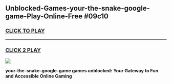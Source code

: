 
## Unblocked-Games-your-the-snake-google-game-Play-Online-Free #09c10
<h3>
<a href="https://us.freeplayer.one?title=your-the-snake-google-game&ref=10M">CLICK TO PLAY</a></h3>
<hr>

<h3>
<a href="https://us.freeplayer.one?title=your-the-snake-google-game&ref=10M">CLICK 2 PLAY</a>
  
</h3>

<a href="https://us.freeplayer.one?title=your-the-snake-google-game&ref=10M"><img src="https://clearcache.store/games.png"></a>


**your-the-snake-google-game games unblocked: Your Gateway to Fun and Accessible Online Gaming**

